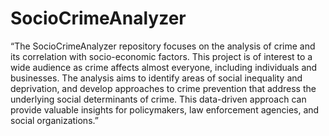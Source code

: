 # SocioCrimeAnalyzer

“The SocioCrimeAnalyzer repository focuses on the analysis of crime and its correlation with socio-economic factors. This project is of interest to a wide audience as crime affects almost everyone, including individuals and businesses. The analysis aims to identify areas of social inequality and deprivation, and develop approaches to crime prevention that address the underlying social determinants of crime. This data-driven approach can provide valuable insights for policymakers, law enforcement agencies, and social organizations.”

